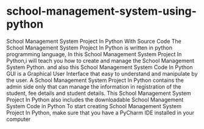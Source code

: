 # school-management-system-using-python
School Management System Project In Python With Source Code The School Management System Project In Python is written in python programming language, In this School Management System Project In Python,i will teach you how to create and manage the School Management System Python. and also this School Management System Code In Python GUI is a Graphical User Interface that easy to understand and manipulate by the user.  A School Management System Project In Python contains the admin side only that can manage the information in registration of the student, fee details and student details.  This School Management System Project In Python also includes the downloadable School Management System Code in Python  To start creating School Management System Project In Python, make sure that you have a PyCharm IDE installed in your computer
